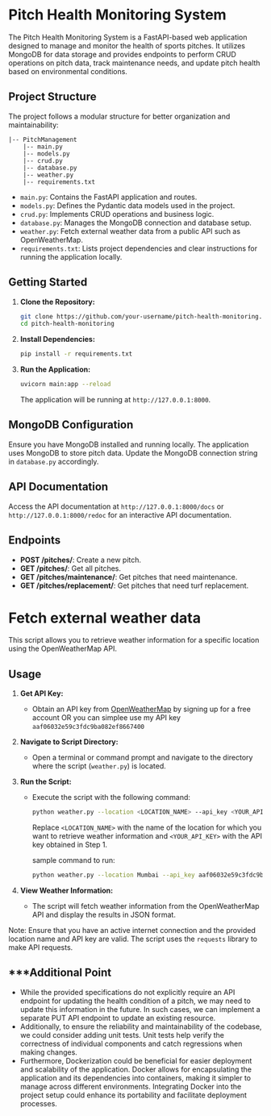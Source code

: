 # Pitch Health Monitoring System
The Pitch Health Monitoring System is a FastAPI-based web application designed to manage and monitor the health of sports pitches. It utilizes MongoDB for data storage and provides endpoints to perform CRUD operations on pitch data, track maintenance needs, and update pitch health based on environmental conditions.

## Project Structure

The project follows a modular structure for better organization and maintainability:

```plaintext
|-- PitchManagement
    |-- main.py
    |-- models.py
    |-- crud.py
    |-- database.py
    |-- weather.py
    |-- requirements.txt
```

- `main.py`: Contains the FastAPI application and routes.
- `models.py`: Defines the Pydantic data models used in the project.
- `crud.py`: Implements CRUD operations and business logic.
- `database.py`: Manages the MongoDB connection and database setup.
- `weather.py`: Fetch external weather data from a public API such as OpenWeatherMap.
- `requirements.txt`: Lists project dependencies and clear instructions for running the application locally.

## Getting Started

1. **Clone the Repository:**
    ```bash
    git clone https://github.com/your-username/pitch-health-monitoring.git
    cd pitch-health-monitoring
    ```

2. **Install Dependencies:**
    ```bash
    pip install -r requirements.txt
    ```

3. **Run the Application:**
    ```bash
    uvicorn main:app --reload
    ```

    The application will be running at `http://127.0.0.1:8000`.

## MongoDB Configuration

Ensure you have MongoDB installed and running locally. The application uses MongoDB to store pitch data. Update the MongoDB connection string in `database.py` accordingly.

## API Documentation

Access the API documentation at `http://127.0.0.1:8000/docs` or `http://127.0.0.1:8000/redoc` for an interactive API documentation.

## Endpoints

- **POST /pitches/**: Create a new pitch.
- **GET /pitches/**: Get all pitches.
- **GET /pitches/maintenance/**: Get pitches that need maintenance.
- **GET /pitches/replacement/**: Get pitches that need turf replacement.

# Fetch external weather data

This script allows you to retrieve weather information for a specific location using the OpenWeatherMap API.

## Usage

1. **Get API Key:**
    - Obtain an API key from [OpenWeatherMap](https://openweathermap.org/api) by signing up for a free account OR you can simplee use my API key `aaf06032e59c3fdc9ba082ef8667400`

2. **Navigate to Script Directory:**
    - Open a terminal or command prompt and navigate to the directory where the script (`weather.py`) is located.

3. **Run the Script:**
    - Execute the script with the following command:
        ```bash
        python weather.py --location <LOCATION_NAME> --api_key <YOUR_API_KEY>
        ```
        Replace `<LOCATION_NAME>` with the name of the location for which you want to retrieve weather information and `<YOUR_API_KEY>` with the API key obtained in Step 1.
        
        sample command to run:
        ```bash
        python weather.py --location Mumbai --api_key aaf06032e59c3fdc9ba082ef86674001
        ```

4. **View Weather Information:**
    - The script will fetch weather information from the OpenWeatherMap API and display the results in JSON format.

Note: Ensure that you have an active internet connection and the provided location name and API key are valid. The script uses the `requests` library to make API requests.


## ***Additional Point

- While the provided specifications do not explicitly require an API endpoint for updating the health condition of a pitch, we may need to update this information in the future. 
In such cases, we can implement a  separate PUT API endpoint to update an existing resource.
- Additionally, to ensure the reliability and maintainability of the codebase, we could consider adding unit tests. Unit tests help verify the correctness of individual components and catch regressions when making changes.
- Furthermore, Dockerization could be beneficial for easier deployment and scalability of the application. Docker allows for encapsulating the application and its dependencies into containers, making it simpler to manage across different environments. Integrating Docker into the project setup could enhance its portability and facilitate deployment processes.